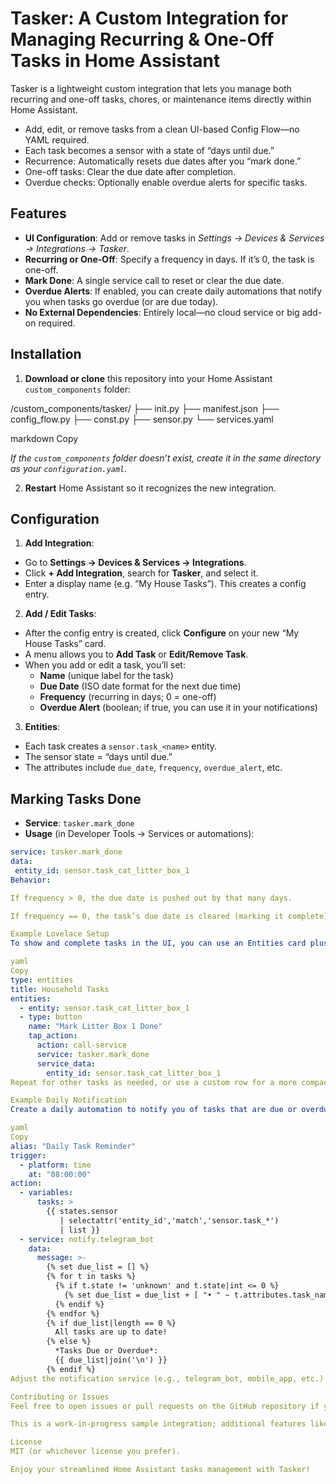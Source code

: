 # Tasker: A Custom Integration for Managing Recurring & One-Off Tasks in Home Assistant

Tasker is a lightweight custom integration that lets you manage both recurring and one-off tasks, chores, or maintenance items directly within Home Assistant.

- Add, edit, or remove tasks from a clean UI-based Config Flow—no YAML required.
- Each task becomes a sensor with a state of “days until due.”
- Recurrence: Automatically resets due dates after you “mark done.”
- One-off tasks: Clear the due date after completion.
- Overdue checks: Optionally enable overdue alerts for specific tasks.

## Features

- **UI Configuration**: Add or remove tasks in *Settings → Devices & Services → Integrations → Tasker*.
- **Recurring or One-Off**: Specify a frequency in days. If it’s 0, the task is one-off.
- **Mark Done**: A single service call to reset or clear the due date.
- **Overdue Alerts**: If enabled, you can create daily automations that notify you when tasks go overdue (or are due today).
- **No External Dependencies**: Entirely local—no cloud service or big add-on required.

## Installation

1. **Download or clone** this repository into your Home Assistant `custom_components` folder:
   
<config>/custom_components/tasker/ ├── init.py ├── manifest.json ├── config_flow.py ├── const.py ├── sensor.py └── services.yaml

markdown
Copy

*If the `custom_components` folder doesn’t exist, create it in the same directory as your `configuration.yaml`.*

2. **Restart** Home Assistant so it recognizes the new integration.

## Configuration

1. **Add Integration**:
- Go to **Settings → Devices & Services → Integrations**.
- Click **+ Add Integration**, search for **Tasker**, and select it.
- Enter a display name (e.g. “My House Tasks”). This creates a config entry.

2. **Add / Edit Tasks**:
- After the config entry is created, click **Configure** on your new “My House Tasks” card.
- A menu allows you to **Add Task** or **Edit/Remove Task**.
- When you add or edit a task, you’ll set:
  - **Name** (unique label for the task)
  - **Due Date** (ISO date format for the next due time)
  - **Frequency** (recurring in days; 0 = one-off)
  - **Overdue Alert** (boolean; if true, you can use it in your notifications)

3. **Entities**:
- Each task creates a `sensor.task_<name>` entity.
- The sensor state = “days until due.”
- The attributes include `due_date`, `frequency`, `overdue_alert`, etc.

## Marking Tasks Done

- **Service**: `tasker.mark_done`
- **Usage** (in Developer Tools → Services or automations):

```yaml
service: tasker.mark_done
data:
 entity_id: sensor.task_cat_litter_box_1
Behavior:

If frequency > 0, the due date is pushed out by that many days.

If frequency == 0, the task’s due date is cleared (marking it complete).

Example Lovelace Setup
To show and complete tasks in the UI, you can use an Entities card plus a button:

yaml
Copy
type: entities
title: Household Tasks
entities:
  - entity: sensor.task_cat_litter_box_1
  - type: button
    name: "Mark Litter Box 1 Done"
    tap_action:
      action: call-service
      service: tasker.mark_done
      service_data:
        entity_id: sensor.task_cat_litter_box_1
Repeat for other tasks as needed, or use a custom row for a more compact layout.

Example Daily Notification
Create a daily automation to notify you of tasks that are due or overdue:

yaml
Copy
alias: "Daily Task Reminder"
trigger:
  - platform: time
    at: "08:00:00"
action:
  - variables:
      tasks: >
        {{ states.sensor
           | selectattr('entity_id','match','sensor.task_*')
           | list }}
  - service: notify.telegram_bot
    data:
      message: >-
        {% set due_list = [] %}
        {% for t in tasks %}
          {% if t.state != 'unknown' and t.state|int <= 0 %}
            {% set due_list = due_list + [ "• " ~ t.attributes.task_name ~ " (due now)" ] %}
          {% endif %}
        {% endfor %}
        {% if due_list|length == 0 %}
          All tasks are up to date!
        {% else %}
          *Tasks Due or Overdue*:
          {{ due_list|join('\n') }}
        {% endif %}
Adjust the notification service (e.g., telegram_bot, mobile_app, etc.) and time to suit your needs.

Contributing or Issues
Feel free to open issues or pull requests on the GitHub repository if you encounter problems or have improvements.

This is a work-in-progress sample integration; additional features like better date/time handling, custom scheduling, or separate tasks for hour/minute intervals can be added.

License
MIT (or whichever license you prefer).

Enjoy your streamlined Home Assistant tasks management with Tasker!
